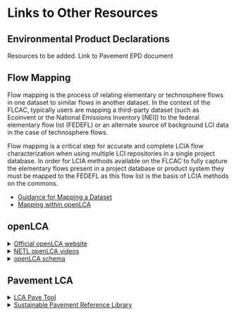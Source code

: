 # Links to Other Resources

## Environmental Product Declarations

Resources to be added. Link to Pavement EPD document

</details>

## Flow Mapping

Flow mapping is the process of relating elementary or technosphere flows in one dataset to similar flows in another dataset. In the context of the FLCAC, typically users are mapping a third-party dataset (such as Ecoinvent or the National Emissions Inventory [NEI]) to the federal elementary flow list (FEDEFL) or an alternate source of background LCI data in the case of technosphere flows. 

Flow mapping is a critical step for accurate and complete LCIA flow characterization when using multiple LCI repositories in a single project database. In order for LCIA methods available on the FLCAC to fully capture the elementary flows present in a project database or product system they must be mapped to the FEDEFL as this flow list is the basis of LCIA methods on the commons. 

- [Guidance for Mapping a Dataset](https://github.com/USEPA/fedelemflowlist/wiki/Getting-Started-with-FEDEFL#mapping-a-dataset)
- [Mapping within openLCA](https://github.com/USEPA/fedelemflowlist/wiki/FEDEFL-in-openLCA#mapping-a-dataset-within-openlca)

## openLCA
<details>
 <summary><a href="[https://netl.doe.gov/LCA/co2u/Training](https://www.openlca.org/)">Official openLCA website</a></b></summary>
  
-  [Download openLCA](https://www.openlca.org/download/)</br>
-  [openLCA v2 User Manual](https://greendelta.github.io/openLCA2-manual/introduction/index.html)
</details>


<details>
 <summary><a href="https://netl.doe.gov/LCA/co2u/Training">NETL openLCA videos</a></b></summary>

-  Series of YouTube videos, developed by the National Energy Technology Laboratory (NETL) in support of their CO2U program, introducing basic openLCA functionalities including:
    -  Introduction, creating unit processes, analyzing product systems (i.e running results), uncertainty analysis, product management and importing and exporting data.

</details>

<details>
 <summary><a href="https://greendelta.github.io/olca-schema/">openLCA schema</a></b></summary>

Documentation of the data exchange format underlying the openLCA software. This schema is the corollary to other common LCA data exchange formats such as Ecospold I/II, Simapro csv, and ILCD.

</details>

## Pavement LCA
<details>
 <summary><a href="https://www.fhwa.dot.gov/pavement/lcatool/">LCA Pave Tool</a></b></summary>

> LCA Pave is a Microsoft® Excel® based tool developed by FHWA that can be used to assess environmental impacts of pavement material and design decisions. <br></br> The tool is intended to be used as a training and informational product only and for voluntary use by agencies and individuals with an understanding of fundamental LCA principles. Its use is not required by Federal statute or regulation. <br></br> -FHWA.dot.gov

</details>

<details>
 <summary><a href="https://www.fhwa.dot.gov/pavement/sustainability/library/">Sustainable Pavement Reference Library</a></b></summary>

This website links to many useful resources regarding pavement LCA, pavement EPDs and sustainable pavement programs.

</details>

